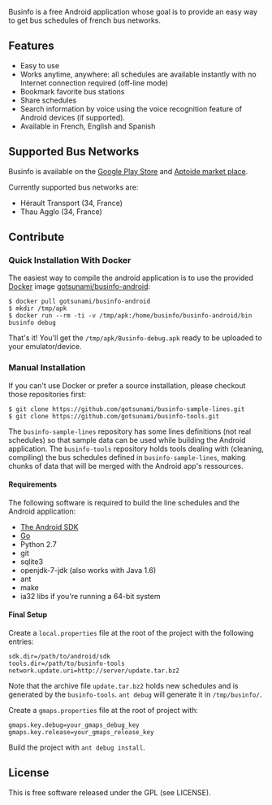 
Businfo is a free Android application whose goal is to provide an easy way to get bus schedules of french bus networks.

## Features

* Easy to use
* Works anytime, anywhere: all schedules are available instantly with no Internet
  connection required (off-line mode)
* Bookmark favorite bus stations
* Share schedules
* Search information by voice using the voice recognition feature of Android 
  devices (if supported).
* Available in French, English and Spanish

## Supported Bus Networks

Businfo is available on the [Google Play Store](https://play.google.com/store/apps/details?id=com.monnerville.transports.herault) and [Aptoide market place](http://gotsunami.store.aptoide.com/). 

Currently supported bus networks are:

* Hérault Transport (34, France)
* Thau Agglo (34, France)

## Contribute

### Quick Installation With Docker

The easiest way to compile the android application is to use the provided [Docker](http://www.docker.io) image 
[gotsunami/businfo-android](https://registry.hub.docker.com/u/gotsunami/businfo-android/):

    $ docker pull gotsunami/businfo-android
    $ mkdir /tmp/apk
    $ docker run --rm -ti -v /tmp/apk:/home/businfo/businfo-android/bin businfo debug

That's it! You'll get the `/tmp/apk/Businfo-debug.apk` ready to be uploaded to your emulator/device.

### Manual Installation

If you can't use Docker or prefer a source installation, please checkout those repositories first:

    $ git clone https://github.com/gotsunami/businfo-sample-lines.git
    $ git clone https://github.com/gotsunami/businfo-tools.git

The `businfo-sample-lines` repository has some lines definitions (not real schedules) so that sample
data can be used while building the Android application. The `businfo-tools` repository holds tools dealing
with (cleaning, compiling) the bus schedules defined in `businfo-sample-lines`, making chunks of data
that will be merged with the Android app's ressources.

#### Requirements

The following software is required to build the line schedules and the Android application:

* [The Android SDK](http://developer.android.com/sdk/index.html)
* [Go](http://www.golang.org)
* Python 2.7
* git
* sqlite3
* openjdk-7-jdk (also works with Java 1.6)
* ant
* make
* ia32 libs if you're running a 64-bit system

#### Final Setup

Create a `local.properties` file at the root of the project with the following entries:

    sdk.dir=/path/to/android/sdk
    tools.dir=/path/to/businfo-tools
    network.update.uri=http://server/update.tar.bz2

Note that the archive file `update.tar.bz2` holds new schedules and is generated by the `businfo-tools`. `ant debug` will
generate it in `/tmp/businfo/`.

Create a `gmaps.properties` file at the root of project with:

    gmaps.key.debug=your_gmaps_debug_key
    gmaps.key.release=your_gmaps_release_key

Build the project with `ant debug install`.

## License

This is free software released under the GPL (see LICENSE).
